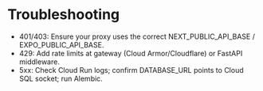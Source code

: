 # Troubleshooting
- 401/403: Ensure your proxy uses the correct NEXT_PUBLIC_API_BASE / EXPO_PUBLIC_API_BASE.
- 429: Add rate limits at gateway (Cloud Armor/Cloudflare) or FastAPI middleware.
- 5xx: Check Cloud Run logs; confirm DATABASE_URL points to Cloud SQL socket; run Alembic.
